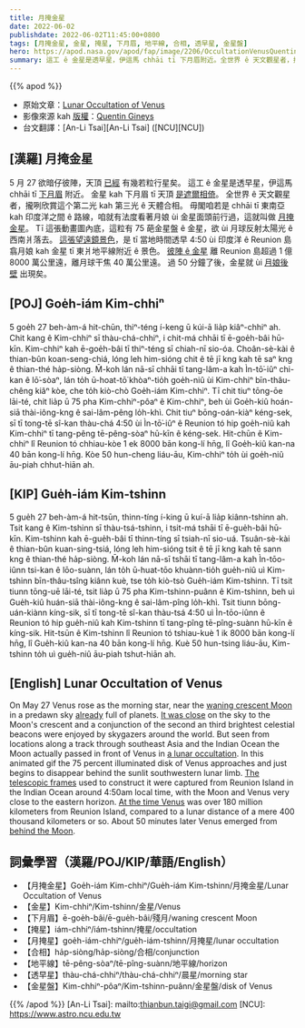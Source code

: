 ```yaml
---
title: 月掩金星
date: 2022-06-02
publishdate: 2022-06-02T11:45:00+0800
tags: [月掩金星, 金星, 掩星, 下月眉, 地平線, 合相, 透早星, 金星盤]
hero: https://apod.nasa.gov/apod/fap/image/2206/OccultationVenusQuentinGineys1024.gif
summary: 這工 ê 金星是透早星，伊這馬 chhāi tī 下月眉附近。全世界 ê 天文觀星者，攏咧欣賞這个第二光 kah 第三光 ê 天體合相。
---
```


{{% apod %}}

- 原始文章：[Lunar Occultation of Venus](https://apod.nasa.gov/apod/ap220602.html)
- 影像來源 kah [版權][copyright]：[Quentin Gineys](https://www.astrobin.com/users/kantin/)
- 台文翻譯：[An-Li Tsai][An-Li Tsai] ([NCU][NCU])

## [漢羅] 月掩金星
5 月 27 欲暗仔彼陣，天頂 [已經][already t] 有幾若粒行星矣。
這工 ê 金星是透早星，伊這馬 chhāi tī [下月眉][waning crescent Moon] 附近。
金星 kah 下月眉 tī 天頂 [是遮爾相倚][It was close]。
全世界 ê 天文觀星者，攏咧欣賞這个第二光 kah 第三光 ê 天體合相。
毋閣咱若是 chhāi tī 東南亞 kah 印度洋之間 ê 路線，咱就有法度看著月娘 ùi 金星面頭前行過，這就叫做 [月掩金星][a lunar occultation]。
Tī 這張動畫圖內底，這粒有 75 葩金星盤 ê 金星，欲 ùi 月球反射太陽光 ê 西南爿落去。
[這張望遠鏡景色][The telescopic frames]，是 tī 當地時間透早 4:50 ùi 印度洋 ê Reunion 島翕月娘 kah 金星 tī 東爿地平線附近 ê 景色。
[彼陣 ê 金星][At the time Venus] 離 Reunion 島超過 1 億 8000 萬公里遠，離月球干焦 40 萬公里遠。
過 50 分鐘了後，金星就 ùi [月娘後壁][behind the Moon] 出現矣。

## [POJ] Goe̍h-iám Kim-chhiⁿ
5 goe̍h 27 beh-àm-á hit-chūn, thiⁿ-téng í-keng ū kúi-ā lia̍p kiâⁿ-chhiⁿ ah.
Chit kang ê Kim-chhiⁿ sī thàu-chá-chhiⁿ, i chit-má chhāi tī ē-goe̍h-bâi hū-kīn.
Kim-chhiⁿ kah ē-goe̍h-bâi tī thiⁿ-téng sī chiah-nī sio-óa.
Choân-sè-kài ê thian-bûn koan-seng-chiá, lóng leh him-sióng chit ê tē jī kng kah tē saⁿ kng ê thian-thé ha̍p-siòng.
M̄-koh lán nā-sī chhāi tī tang-lâm-a kah Ìn-tō͘-iûⁿ chi-kan ê lō͘-sòaⁿ, lán to̍h ū-hoat-tō͘ khòaⁿ-tio̍h goe̍h-niû ùi Kim-chhiⁿ bīn-thâu-chêng kiâⁿ kòe, che to̍h kiò-chò Goe̍h-iám Kim-chhiⁿ.
Tī chit tiuⁿ tōng-ōe lāi-té, chit lia̍p ū 75 pha Kim-chhiⁿ-pôaⁿ ê Kim-chhiⁿ, beh ùi Goe̍h-kiû hoán-siā thài-iông-kng ê sai-lâm-pêng lo̍h-khì.
Chit tiuⁿ bōng-oán-kiàⁿ kéng-sek, sī tī tong-tē sî-kan thàu-chá 4:50 ùi Ìn-tō͘-iûⁿ ê Reunion tó hip goe̍h-niû kah Kim-chhiⁿ tī tang-pêng tē-pêng-sòaⁿ hū-kīn ê kéng-sek.
Hit-chūn ê Kim-chhiⁿ lî Reunion tó chhiau-kòe  1 ek 8000 bān kong-lí hn̄g, lî Goe̍h-kiû kan-na 40 bān kong-lí hn̄g.
Kòe 50 hun-cheng liáu-āu, Kim-chhiⁿ to̍h ùi goe̍h-niû āu-piah chhut-hiān ah.


## [KIP] Gue̍h-iám Kim-tshinn
5 gue̍h 27 beh-àm-á hit-tsūn, thinn-tíng í-king ū kuí-ā lia̍p kiânn-tshinn ah.
Tsit kang ê Kim-tshinn sī thàu-tsá-tshinn, i tsit-má tshāi tī ē-gue̍h-bâi hū-kīn.
Kim-tshinn kah ē-gue̍h-bâi tī thinn-tíng sī tsiah-nī sio-uá.
Tsuân-sè-kài ê thian-bûn kuan-sing-tsiá, lóng leh him-sióng tsit ê tē jī kng kah tē sann kng ê thian-thé ha̍p-siòng.
M̄-koh lán nā-sī tshāi tī tang-lâm-a kah Ìn-tōo-iûnn tsi-kan ê lōo-suànn, lán to̍h ū-huat-tōo khuànn-tio̍h gue̍h-niû uì Kim-tshinn bīn-thâu-tsîng kiânn kuè, tse to̍h kiò-tsò Gue̍h-iám Kim-tshinn.
Tī tsit tiunn tōng-uē lāi-té, tsit lia̍p ū 75 pha Kim-tshinn-puânn ê Kim-tshinn, beh uì Gue̍h-kiû huán-siā thài-iông-kng ê sai-lâm-pîng lo̍h-khì.
Tsit tiunn bōng-uán-kiànn kíng-sik, sī tī tong-tē sî-kan thàu-tsá 4:50 uì Ìn-tōo-iûnn ê Reunion tó hip gue̍h-niû kah Kim-tshinn tī tang-pîng tē-pîng-suànn hū-kīn ê kíng-sik.
Hit-tsūn ê Kim-tshinn lî Reunion tó tshiau-kuè  1 ik 8000 bān kong-lí hn̄g, lî Gue̍h-kiû kan-na 40 bān kong-lí hn̄g.
Kuè 50 hun-tsing liáu-āu, Kim-tshinn to̍h uì gue̍h-niû āu-piah tshut-hiān ah.

## [English] Lunar Occultation of Venus

On May 27 Venus rose as the morning star, near the [waning crescent Moon][waning crescent Moon] in a predawn sky [already][already e] full of planets.
[It was close][It was close] on the sky to the Moon's crescent and a conjunction of the second an third brightest celestial beacons were enjoyed by skygazers around the world.
But seen from locations along a track through southeast Asia and the Indian Ocean the Moon actually passed in front of Venus in [a lunar occultation][a lunar occultation].
In this animated gif the 75 percent illuminated disk of Venus approaches and just begins to disappear behind the sunlit southwestern lunar limb.
[The telescopic frames][The telescopic frames] used to construct it were captured from Reunion Island in the Indian Ocean around 4:50am local time, with the Moon and Venus very close to the eastern horizon.
[At the time Venus][At the time Venus] was over 180 million kilometers from Reunion Island, compared to a lunar distance of a mere 400 thousand kilometers or so.
About 50 minutes later Venus emerged from [behind the Moon][behind the Moon].

## 詞彙學習（漢羅/POJ/KIP/華語/English）
- 【月掩金星】Goe̍h-iám Kim-chhiⁿ/Gue̍h-iám Kim-tshinn/月掩金星/Lunar Occultation of Venus
- 【金星】Kim-chhiⁿ/Kim-tshinn/金星/Venus
- 【下月眉】ē-goe̍h-bâi/ē-gue̍h-bâi/殘月/waning crescent Moon
- 【掩星】iám-chhiⁿ/iám-tshinn/掩星/occultation
- 【月掩星】goe̍h-iám-chhiⁿ/gue̍h-iám-tshinn/月掩星/lunar occultation
- 【合相】ha̍p-siòng/ha̍p-siòng/合相/conjunction
- 【地平線】tē-pêng-sòaⁿ/tē-pîng-suànn/地平線/horizon
- 【透早星】thàu-chá-chhiⁿ/thàu-chá-chhiⁿ/晨星/morning star
- 【金星盤】Kim-chhiⁿ-pôaⁿ/Kim-tshinn-puânn/金星盤/disk of Venus


{{% /apod %}}
[An-Li Tsai]: mailto:thianbun.taigi@gmail.com
[NCU]: https://www.astro.ncu.edu.tw

[copyright]: https://apod.nasa.gov/apod/fap/lib/about_apod.html#srapply

[waning crescent Moon]:https://svs.gsfc.nasa.gov/4955
[already e]:https://apod.nasa.gov/apod/ap220420.html
[already t]:https://apod.tw/daily/20220420/
[It was close]:https://earthsky.org/todays-image/dazzling-venus-goes-behind-the-moon/
[a lunar occultation]:https://in-the-sky.org/news.php?id=20220527_16_100
[The telescopic frames]:https://www.astrobin.com/m2sj29/
[At the time Venus]:https://theskylive.com/venus-info
[behind the Moon]:https://solarsystem.nasa.gov/skywatching/home/
